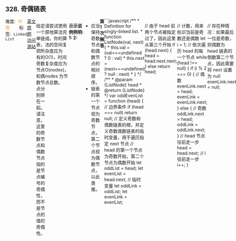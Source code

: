 <div style="font-size: 20px; margin-bottom: 15px; font-weight: bold;">328. 奇偶链表</div>
<div style="display: flex; font-size: 14px; justify-content: space-between;"><div><span style="margin-right: 30px;">难度:&nbsp;&nbsp;<label style="color: rgb(255, 161, 25);">中等</label></span><span style="margin-right: 30px;">标签:&nbsp;&nbsp;<code>Linked List</code></span></div><div><span style="margin-right: 15px;"><a href="https://leetcode.com/problems/odd-even-linked-list/">英文原题</a></span><span><a href="https://leetcode-cn.com/problems/odd-even-linked-list/">访问源站</a></span></div>
<hr style="height: 1px; margin: 1em 0px;" />
<p>给定一个单链表，把所有的奇数节点和偶数节点分别排在一起。请注意，这里的奇数节点和偶数节点指的是节点编号的奇偶性，而不是节点的值的奇偶性。</p>

<p>请尝试使用原地算法完成。你的算法的空间复杂度应为 O(1)，时间复杂度应为 O(nodes)，nodes 为节点总数。</p>

<p><strong>示例 1:</strong></p>

<pre><strong>输入:</strong> 1-&gt;2-&gt;3-&gt;4-&gt;5-&gt;NULL
<strong>输出:</strong> 1-&gt;3-&gt;5-&gt;2-&gt;4-&gt;NULL
</pre>

<p><strong>示例 2:</strong></p>

<pre><strong>输入:</strong> 2-&gt;1-&gt;3-&gt;5-&gt;6-&gt;4-&gt;7-&gt;NULL 
<strong>输出:</strong> 2-&gt;3-&gt;6-&gt;7-&gt;1-&gt;5-&gt;4-&gt;NULL</pre>

<p><strong>说明:</strong></p>

<ul>
	<li>应当保持奇数节点和偶数节点的相对顺序。</li>
	<li>链表的第一个节点视为奇数节点，第二个节点视为偶数节点，以此类推。</li>
</ul>

<hr style="height: 1px; margin: 1em 0px;" />
<strong>第1次解答</strong>
```javascript
/**
 * Definition for singly-linked list.
 * function ListNode(val, next) {
 *     this.val = (val===undefined ? 0 : val)
 *     this.next = (next===undefined ? null : next)
 * }
 */
/**
 * @param {ListNode} head
 * @return {ListNode}
 */
var oddEvenList = function (head) {
  // 边界条件
  if (head === null) return null;
  // 定义奇数和偶数链表的根，并定义奇数偶数链表的临时变量，用于遍历指定 next 节点
  // head 的第一个节点为奇数开始，第二个节点为偶数开始
  let oddList = head;
  let evenList = head.next;
  // 临时变量
  let oddLink = oddList;
  let evenLink = evenList;

  // 由于 head 前两个节点被指定过了，因此这里从第三个开始
  if (head.next) {
    head = head.next.next;
  } else return head;

  // 计数，用来标识当前是奇数还是偶数
  let i = 1;
  // 依次遍历 head 的每一个节点
  while (head !== null) {
    if (i % 2 === 0) {
      // 偶数
      evenLink.next = head;
      evenLink = evenLink.next;
    } else {
      // 奇数
      oddLink.next = head;
      oddLink = oddLink.next;
    }
    // head 节点往前走一步
    head = head.next;
    // i 往前走一步
    i++;
  }

  // 存在种情况：如果最后一位是奇数，则偶数为 head 链表的倒数第二个节点，因此需要将 next 设置为 null
  evenLink.next = null;

  // 将偶数链表追加到奇数链表的尾部
  oddLink.next = evenList;

  // 返回奇数链表
  return oddList;
};
```